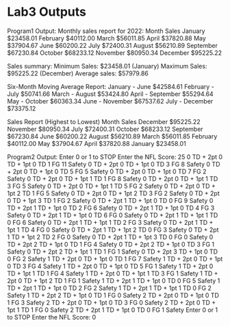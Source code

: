 # Lab3 Outputs
Program1 Output:
Monthly sales report for 2022:
Month      Sales
January    $23458.01
February   $40112.00
March      $56011.85
April      $37820.88
May        $37904.67
June       $60200.22
July       $72400.31
August     $56210.89
September  $67230.84
October    $68233.12
November   $80950.34
December   $95225.22

Sales summary:
Minimum Sales: $23458.01 (January)
Maximum Sales: $95225.22 (December)
Average sales: $57979.86

Six-Month Moving Average Report:
January    -       June $42584.61
February   -       July $50741.66
March      -     August $53424.80
April      -  September $55294.64
May        -    October $60363.34
June       -   November $67537.62
July       -   December $73375.12

Sales Report (Highest to Lowest)
Month      Sales
December   $95225.22
 November   $80950.34
 July       $72400.31
 October    $68233.12
 September  $67230.84
 June       $60200.22
 August     $56210.89
 March      $56011.85
 February   $40112.00
 May        $37904.67
 April      $37820.88
 January    $23458.01
 
 Program2 Output:
Enter 0 or 1 to STOP
Enter the NFL Score: 25
0 TD + 2pt 0 TD + 1pt 0 TD 1 FG 11 Safety
0 TD + 2pt 0 TD + 1pt 0 TD 3 FG 8 Safety
0 TD + 2pt 0 TD + 1pt 0 TD 5 FG 5 Safety
0 TD + 2pt 0 TD + 1pt 0 TD 7 FG 2 Safety
0 TD + 2pt 0 TD + 1pt 1 TD 1 FG 8 Safety
0 TD + 2pt 0 TD + 1pt 1 TD 3 FG 5 Safety
0 TD + 2pt 0 TD + 1pt 1 TD 5 FG 2 Safety
0 TD + 2pt 0 TD + 1pt 2 TD 1 FG 5 Safety
0 TD + 2pt 0 TD + 1pt 2 TD 3 FG 2 Safety
0 TD + 2pt 0 TD + 1pt 3 TD 1 FG 2 Safety
0 TD + 2pt 1 TD + 1pt 0 TD 0 FG 9 Safety
0 TD + 2pt 1 TD + 1pt 0 TD 2 FG 6 Safety
0 TD + 2pt 1 TD + 1pt 0 TD 4 FG 3 Safety
0 TD + 2pt 1 TD + 1pt 0 TD 6 FG 0 Safety
0 TD + 2pt 1 TD + 1pt 1 TD 0 FG 6 Safety
0 TD + 2pt 1 TD + 1pt 1 TD 2 FG 3 Safety
0 TD + 2pt 1 TD + 1pt 1 TD 4 FG 0 Safety
0 TD + 2pt 1 TD + 1pt 2 TD 0 FG 3 Safety
0 TD + 2pt 1 TD + 1pt 2 TD 2 FG 0 Safety
0 TD + 2pt 1 TD + 1pt 3 TD 0 FG 0 Safety
0 TD + 2pt 2 TD + 1pt 0 TD 1 FG 4 Safety
0 TD + 2pt 2 TD + 1pt 0 TD 3 FG 1 Safety
0 TD + 2pt 2 TD + 1pt 1 TD 1 FG 1 Safety
0 TD + 2pt 3 TD + 1pt 0 TD 0 FG 2 Safety
1 TD + 2pt 0 TD + 1pt 0 TD 1 FG 7 Safety
1 TD + 2pt 0 TD + 1pt 0 TD 3 FG 4 Safety
1 TD + 2pt 0 TD + 1pt 0 TD 5 FG 1 Safety
1 TD + 2pt 0 TD + 1pt 1 TD 1 FG 4 Safety
1 TD + 2pt 0 TD + 1pt 1 TD 3 FG 1 Safety
1 TD + 2pt 0 TD + 1pt 2 TD 1 FG 1 Safety
1 TD + 2pt 1 TD + 1pt 0 TD 0 FG 5 Safety
1 TD + 2pt 1 TD + 1pt 0 TD 2 FG 2 Safety
1 TD + 2pt 1 TD + 1pt 1 TD 0 FG 2 Safety
1 TD + 2pt 2 TD + 1pt 0 TD 1 FG 0 Safety
2 TD + 2pt 0 TD + 1pt 0 TD 1 FG 3 Safety
2 TD + 2pt 0 TD + 1pt 0 TD 3 FG 0 Safety
2 TD + 2pt 0 TD + 1pt 1 TD 1 FG 0 Safety
2 TD + 2pt 1 TD + 1pt 0 TD 0 FG 1 Safety
Enter 0 or 1 to STOP
Enter the NFL Score: 0

 
